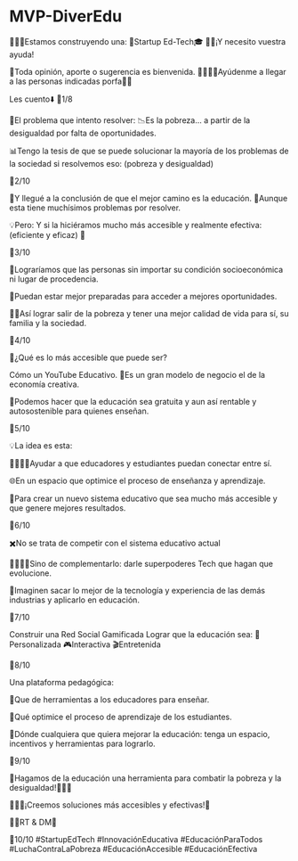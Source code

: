 # MVP-DiverEdu

🧑🏻‍💻Estamos construyendo una: 🚀Startup Ed-Tech🎓
🙏🏻¡Y necesito vuestra ayuda!

🧠Toda opinión, aporte o sugerencia es bienvenida.
🫱🏼‍🫲🏾Ayúdenme a llegar a las personas indicadas porfa🙏🏻

Les cuento⬇️
🧵1/8

🤔El problema que intento resolver: 
📉Es la pobreza... a partir de la desigualdad por falta de oportunidades.

📊Tengo la tesis de que se puede solucionar la mayoría de los problemas de la sociedad si resolvemos eso: (pobreza y desigualdad)

🧵2/10

🎯Y llegué a la conclusión de que el mejor camino es la educación.
👀Aunque esta tiene muchísimos problemas por resolver.

💡Pero: Y si la hiciéramos mucho más accesible y realmente efectiva: (eficiente y eficaz) 🤔

🧵3/10

🎯Lograríamos que las personas sin importar su condición socioeconómica ni lugar de procedencia.

🏅Puedan estar mejor preparadas para acceder a mejores oportunidades.

🤏🏻Así lograr salir de la pobreza y tener una mejor calidad de vida para sí, su familia y la sociedad.

🧵4/10

🤔¿Qué es lo más accesible que puede ser?

Cómo un YouTube Educativo.
💸Es un gran modelo de negocio el de la economía creativa.

💱Podemos hacer que la educación sea gratuita y aun así rentable y autosostenible para quienes enseñan.

🧵5/10

💡La idea es esta:

🫱🏼‍🫲🏾Ayudar a que educadores y estudiantes puedan conectar entre sí.

🌐En un espacio que optimice el proceso de enseñanza y aprendizaje.

🚀Para crear un nuevo sistema educativo que sea mucho más accesible y que genere mejores resultados.

🧵6/10

✖️No se trata de competir con el sistema educativo actual

🫱🏼‍🫲🏾Sino de complementarlo: darle superpoderes Tech que hagan que evolucione.

💭Imaginen sacar lo mejor de la tecnología y experiencia de las demás industrias y aplicarlo en educación.

🧵7/10

Construir una Red Social Gamificada
Lograr que la educación sea:
🎇Personalizada
🎮Interactiva
🎬Entretenida

🧵8/10

Una plataforma pedagógica:

🤖Que de herramientas a los educadores para enseñar.

🧩Qué optimice el proceso de aprendizaje de los estudiantes.

💙Dónde cualquiera que quiera mejorar la educación: tenga un espacio, incentivos y herramientas para lograrlo.

🧵9/10

🚀Hagamos de la educación una herramienta para combatir la pobreza y la desigualdad!💪💪🏻

🧑🏻‍💻¡Creemos soluciones más accesibles y efectivas!🧩

🙏🏻RT & DM📩

🧵10/10
#StartupEdTech #InnovaciónEducativa #EducaciónParaTodos #LuchaContraLaPobreza #EducaciónAccesible #EducaciónEfectiva